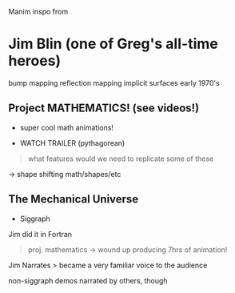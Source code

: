 Manim inspo from

# Jim Blin (one of Greg's all-time heroes)
bump mapping
reflection mapping
implicit surfaces
early 1970's


## Project MATHEMATICS! (see videos!)
* super cool math animations!
- WATCH TRAILER (pythagorean)

> what features would we need to replicate some of these

-> shape shifting math/shapes/etc

## The Mechanical Universe
- Siggraph

Jim did it in Fortran

> proj. mathematics -> wound up producing 7hrs of animation!

Jim Narrates > became a very familiar voice to the audience

non-siggraph demos narrated by others, though
